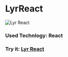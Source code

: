 <h1>LyrReact</h1>

![Lyr React](https://i.imgur.com/hXzweYW.png)

<h3>Used Technlogy: React</h3>

<h3>Try it: <a href="https://triptoafsin.github.io/LyrReact/">Lyr React</a></h3>
